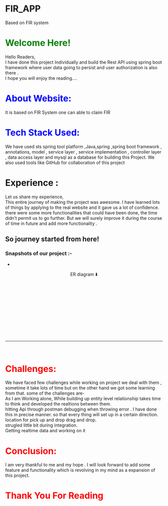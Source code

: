 # FIR_APP
Based on FIR system

# <span style="color:green"> Welcome Here!</span>

Hello Readers,<br>
 I have done this project Individually and build the Rest API using spring boot framework  where user data going to persist and user authorization is also there  .<br>  I hope you will enjoy the reading….

# <span style="color:blue"> About Website: </span>

It is based on FIR System one can able to claim FIR 
# <span style="color:blue"> Tech Stack Used: </span>

We have used sts spring tool platform ,Java,spring ,spring boot framework , annotations, model , service layer , service implementation , controller layer , data access layer and mysql as a database for building this Project. We also used tools like GitHub for collaboration of this project

# <span style="colorblue"> Experience : </span>

Let us share my experience,<br>
This entire journey of making the project was awesome. I have learned lots of things by applying to the real website and it gave us a lot of confidence. there were some more functionalities that could have been done, the time didn’t permit us to go further. But we will surely improve it during the course of time in future and add more functionality .


## So journey started from here!

### Snapshots of our project :- 
-
<div align="center">
 
 ER diagram ⬇️ 

<!-- ![alt text](https://lh3.googleusercontent.com/70_vEzCBzRK_VGimRrM5WvQ7t7yfNiWilgJqYPbGZQexuYY112xv2xJQg3jB44XR02NfTstI4J70qPGSEft4yK1IoqXBijizEREei77zpKef4s1nGszZDoOGVvs32hJPWe2kb6urkVQ=w2400)
     -->
   </div>
</div>
<br>
<br>
 
 



</div>

<br>
<br>
 




<br>
<br>
 



   </div>
</div>

<br>
<br>
 



 


 





 







<br>
<br>
 









 <hr>

 <br>

# <span style="color:red">Challenges: </span>
We have faced few challenges while working on project we deal with them , sometime it take lots of time but on the other hand we got some learning from that. some of the challenges are-<br>
As I am Working alone, While building up entity level relationship takes time to think and developed the realtions between them.<br>
hitting Api through postman debugging when throwing error  . I have done this in precise manner. so that every thing will set up in a certain direction.<br>
location for pick up and drop drag and drop. <br>
 strugled little bit during integration.<br> 
Getting  realtime data and working on it <br>


# <span style="color:red">Conclusion: </span>
I am very thankful to me and my hope . I will look forward to add some feature and functionality which is revolving in my mind as a expansion of this project.


# <span style="color:red"> Thank You For Reading </span>
